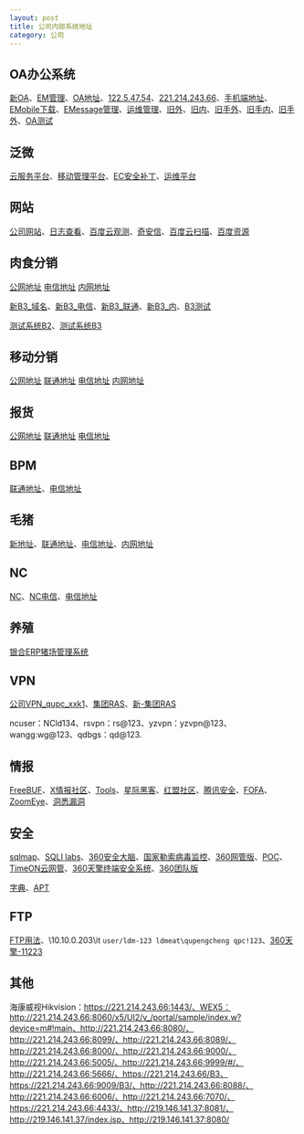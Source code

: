 ```yaml
---
layout: post
title: 公司内部系统地址
category: 公司
---
```


## OA办公系统

[新OA](http://10.10.0.207:8000/)、[EM管理](http://10.10.0.208:8999)、[OA地址](http://rsoa.longdameat.cn:8000/)、[122.5.47.54](http://122.5.47.54:8000)、[221.214.243.66](http://221.214.243.66:8000)、[手机端地址](http://rsoa.longdameat.cn:9999)、[EMobile下载](https://emobile.weaver.com.cn/customer/EM7/produce.jsp)、[EMessage管理](http://10.10.0.208:9090/)、[运维管理](http://10.10.0.207:9081)、[旧外](http://oa.longdameat.cn:8099/)、[旧内](http://10.80.145.59:8080/)、[旧手外](http://oa.longdameat.cn:17051/)、[旧手内](http://10.80.145.59:89/manager/)、[旧手外](http://oa.longdameat.cn:17051/manager)、[OA测试](http://122.5.47.54:5060/)

## 泛微

[云服务平台](https://e-cloudstore.com/cloud#/login)、[移动管理平台](https://emobile.weaver.com.cn/emp/download/)、[EC安全补丁](https://www.weaver.com.cn/cs/securityDownload.asp)、[运维平台](https://www.weaver.com.cn/cs/monitorDownload.asp)

## 网站
[公司网站](http://www.longdameat.com/)、[日志查看](http://www.ldmeat.longdameat.com/e3ada885143c8096bb52829295fb07fe672abf02.php/user/log/index.html?token=7bd8bc922b800be38a363c0d4251b1a68e57706d&limit=30)、[百度云观测](http://ce.baidu.com/)、[奇安信](https://webscan.qianxin.com/)、[百度云扫描](https://sao.baidu.com/)、[百度资源](https://ziyuan.baidu.com/safe/)

## 肉食分销

[公网地址](http://rsfx.longdameat.cn:7090/B2/)  [电信地址](http://122.5.47.54:7090/B2/) [内网地址](http://10.10.0.149/B2/)

[新B3_域名](https://www.ldmeat.com/B3)、[新B3_电信](https://122.5.47.54/B3)、[新B3_联通](https://221.214.243.66:9009/B3)、[新B3_内](https://10.10.0.188/B3/)、[B3测试](http://10.10.0.187/B3)

[测试系统B2](http://10.10.0.205/B2/)、[测试系统B3](http://10.10.0.190/B2/)

## 移动分销

[公网地址](http://m.longda.cn:8088/) [联通地址](http://221.214.242.253:8088/) [电信地址](http://222.173.213.186:8088/) [内网地址](http://192.168.254.41/)

## 报货

[公网地址](http://rsfx.longda.cn/b2/InternetSale) [联通地址](http://221.214.242.247/b2/InternetSale) [电信地址](http://219.146.141.46/b2/InternetSale)

## BPM

[联通地址](http://221.214.242.250/index_blue.jsp)、[电信地址](http://219.146.141.38/)

## 毛猪

[新地址](http://122.5.47.54:8070/B2)、[联通地址](http://221.214.242.248/B2)、[电信地址](http://219.146.141.45/b2/)、[内网地址](http://10.80.145.57/B2)

## NC

[NC](http://10.10.0.241/index.jsp)、[NC电信](http://122.5.47.54:7080/)、[电信地址](http://219.146.141.37:80)

## 养殖

[银合ERP猪场管理系统](http://122.5.47.54:8080/)

## VPN

[公司VPN_qupc_xxk1](https://122.5.47.54:4433/com/installClient.html)、[集团RAS](https://219.146.141.58/com/welcome_en.html)、[新-集团RAS](https://221.214.243.72/)

ncuser：NCld134、rsvpn：rs@123、yzvpn：yzvpn@123、wangg:wg@123、qdbgs：qd@123.


## 情报

[FreeBUF](https://www.freebuf.com/)、[X情报社区](https://x.threatbook.cn/)、[Tools](https://www.t00ls.net/)、[星际黑客](https://xj.hk/)、[红盟社区](http://www.cnhonkerarmy.com/forum.php)、[腾讯安全](https://s.tencent.com/research/report/)、[FOFA](https://fofa.so)、[ZoomEye](https://www.zoomeye.org)、[洞悉漏洞](https://www.seebug.org)

## 安全

[sqlmap](http://sqlmap.org/)、[SQLI labs](https://github.com/Audi-1/sqli-labs)、[360安全大脑](http://www.360.cn/webzhuanti/mianyigongju.html)、[国家勒索病毒监控](http://wanna-check.cert.org.cn/)、[360网管版](https://www.qianxin.com/safe)、[POC](https://github.com/Mr-xn/Penetration_Testing_POC)、[TimeON云网管](http://t.ejinshan.net)、[360天擎终端安全系统](http://10.10.0.182)、[360团队版](https://safe.online.360.cn/)

[字典](https://github.com/TheKingOfDuck/fuzzDicts)、[APT](https://micro8.gitbook.io/micro8/contents)

## FTP

[FTP用法](ftp://ftp:ldm@134@10.10.0.203)、\\10.10.0.203\it `user/ldm-123 ldmeat\qupengcheng qpc!123`、[360天擎-11223](http://10.10.0.182/)

## 其他

海康威视Hikvision：https://221.214.243.66:1443/、WEX5：http://221.214.243.66:8060/x5/UI2/v_/portal/sample/index.w?device=m#!main、http://221.214.243.66:8080/、http://221.214.243.66:8099/、http://221.214.243.66:8089/、http://221.214.243.66:8000/、http://221.214.243.66:9000/、http://221.214.243.66:5005/、http://221.214.243.66:9999/#/、http://221.214.243.66:5666/、https://221.214.243.66/B3、https://221.214.243.66:9009/B3/、http://221.214.243.66:8088/、http://221.214.243.66:6006/、http://221.214.243.66:7070/、https://221.214.243.66:4433/、http://219.146.141.37:8081/、http://219.146.141.37/index.jsp、http://219.146.141.37:8080/
